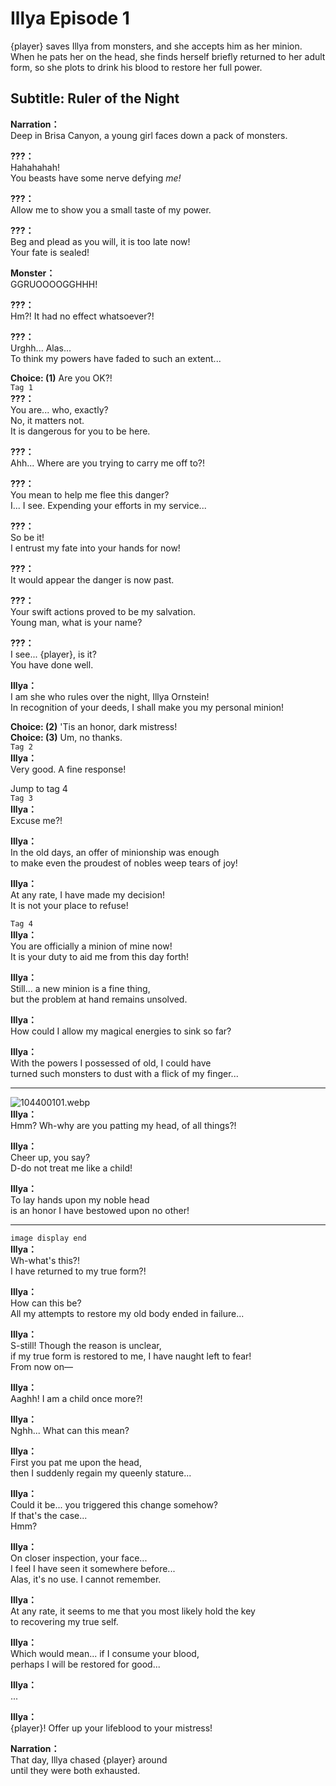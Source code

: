 # Illya Episode 1
{player} saves Illya from monsters, and she accepts him as her minion. When he pats her on the head, she finds herself briefly returned to her adult form, so she plots to drink his blood to restore her full power.
  
## Subtitle: Ruler of the Night
  
**Narration：**  
Deep in Brisa Canyon, a young girl faces down a pack of monsters.  
  
**???：**  
Hahahahah!  
You beasts have some nerve defying *me!*  
  
**???：**  
Allow me to show you a small taste of my power.  
  
**???：**  
Beg and plead as you will, it is too late now!  
Your fate is sealed!  
  
**Monster：**  
GGRUOOOOGGHHH!  
  
**???：**  
Hm?! It had no effect whatsoever?!  
  
**???：**  
Urghh... Alas...  
To think my powers have faded to such an extent...  
  
**Choice: (1)**  Are you OK?!  
`Tag 1`  
**???：**  
You are... who, exactly?  
No, it matters not.  
It is dangerous for you to be here.  
  
**???：**  
Ahh... Where are you trying to carry me off to?!  
  
**???：**  
You mean to help me flee this danger?  
I... I see. Expending your efforts in my service...  
  
**???：**  
So be it!  
I entrust my fate into your hands for now!  
  
**???：**  
It would appear the danger is now past.  
  
**???：**  
Your swift actions proved to be my salvation.  
Young man, what is your name?  
  
**???：**  
I see... {player}, is it?  
You have done well.  
  
**Illya：**  
I am she who rules over the night, Illya Ornstein!  
In recognition of your deeds, I shall make you my personal minion!  
  
**Choice: (2)**  'Tis an honor, dark mistress!  
**Choice: (3)**  Um, no thanks.  
`Tag 2`  
**Illya：**  
Very good. A fine response!  
  
Jump to tag 4  
`Tag 3`  
**Illya：**  
Excuse me?!  
  
**Illya：**  
In the old days, an offer of minionship was enough  
to make even the proudest of nobles weep tears of joy!  
  
**Illya：**  
At any rate, I have made my decision!  
It is not your place to refuse!  
  
`Tag 4`  
**Illya：**  
You are officially a minion of mine now!  
It is your duty to aid me from this day forth!  
  
**Illya：**  
Still... a new minion is a fine thing,  
but the problem at hand remains unsolved.  
  
**Illya：**  
How could I allow my magical energies to sink so far?  
  
**Illya：**  
With the powers I possessed of old, I could have  
turned such monsters to dust with a flick of my finger...  
  

---  
  
![104400101.webp](https://redive.estertion.win/card/story/104400101.webp)  
**Illya：**  
Hmm? Wh-why are you patting my head, of all things?!  
  
**Illya：**  
Cheer up, you say?  
D-do not treat me like a child!  
  
**Illya：**  
To lay hands upon my noble head  
is an honor I have bestowed upon no other!  
  

---  
  
`image display end`  
**Illya：**  
Wh-what's this?!  
I have returned to my true form?!  
  
**Illya：**  
How can this be?  
All my attempts to restore my old body ended in failure...  
  
**Illya：**  
S-still! Though the reason is unclear,  
if my true form is restored to me, I have naught left to fear!  
From now on—  
  
**Illya：**  
Aaghh! I am a child once more?!  
  
**Illya：**  
Nghh... What can this mean?  
  
**Illya：**  
First you pat me upon the head,  
then I suddenly regain my queenly stature...  
  
**Illya：**  
Could it be... you triggered this change somehow?  
If that's the case...  
 Hmm?  
  
**Illya：**  
On closer inspection, your face...  
I feel I have seen it somewhere before...  
Alas, it's no use. I cannot remember.  
  
**Illya：**  
At any rate, it seems to me that you most likely hold the key  
to recovering my true self.  
  
**Illya：**  
Which would mean... if I consume your blood,  
perhaps I will be restored for good...  
  
**Illya：**  
...  
  
**Illya：**  
{player}! Offer up your lifeblood to your mistress!  
  
**Narration：**  
That day, Illya chased {player} around  
until they were both exhausted.  
